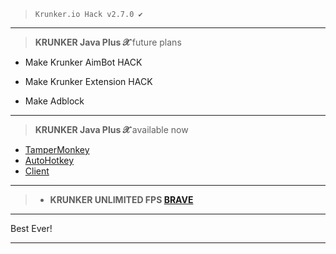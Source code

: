 >`Krunker.io Hack v2.7.0 ✔️`
__________________________________
>**KRUNKER Java Plus 𝓧** future plans
- Make Krunker AimBot HACK 

- Make Krunker Extension HACK

- Make Adblock
__________________________________
>**KRUNKER Java Plus 𝓧** available now
- [TamperMonkey]()
- [AutoHotkey]()
- [Client]()
__________________________________
>- **KRUNKER UNLIMITED FPS [BRAVE]()** 
__________________________________
Best Ever!
__________________________________
